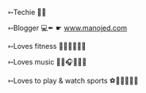 ➳Techie 👨‍💻

➳Blogger 💻✒ ☛ www.manojed.com

➳Loves fitness 🏋️‍♂️🏃‍♂️🚴‍♂️

➳Loves music 👨‍🎤🎧🎼🎵🎶

➳Loves to play & watch sports ⚽️🏏🤼‍♂️⛹️‍♂️

